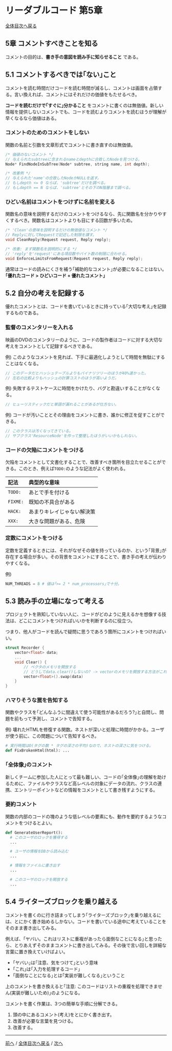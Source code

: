 # リーダブルコード 第5章
[全体目次へ戻る](index.md)

## 5章 コメントすべきことを知る
コメントの目的は、**書き手の意図を読み手に知らせること** である。

## 5.1 コメントするべきでは｢ない｣こと
コメントを読む時間だけコードを読む時間が減るし、コメントは画面を占領する。言い換えれば、コメントにはそれだけの価値をもたせるべき。

**コードを読むだけで｢すぐに｣分かること** をコメントに書くのは無価値。新しい情報を提供しないコメントでも、コードを読むよりコメントを読むほうが理解が早くなるなら価値はある。

### コメントのためのコメントをしない
関数の名前と引数を文章形式でコメントに書き直すのは無価値。

```cpp
/* 価値のないコメント */
// 与えられたsubtreeに含まれるnameとdepthに合致したNodeを見つける。
Node* FindNodeInSubTree(Node* subtree, string name, int depth);

/* 改善例 */
// 与えられた'name'の合致したNodeかNULLを返す。
// もしdepth <= 0 ならば、'subtree'だけを調べる。
// もしdepth == N ならば、'subtree'とその下のN階層まで調べる。
```

### ひどい名前はコメントをつけずに名前を変える
関数名の意味を説明するだけのコメントをつけるなら、先に関数名を分かりやすくするべき。関数名はコメントよりも目にする回数が多いため。

```cpp
/* 'Clean'の意味を説明するだけの無価値なコメント */
// Replyに対してRequestで記述した制限を課す。
void CleanReply(Request request, Reply reply);

/* 改善: まず関数名を説明的にする */
// 'reply'を'request'にある項目数やバイト数の制限に合わせる。
void EnforceLimitsFromRequest(Request request, Reply reply);
```

通常はコードの読みにくさを補う｢補助的なコメント｣が必要になることはない。**｢優れたコード > ひどいコード + 優れたコメント｣**

## 5.2 自分の考えを記録する
優れたコメントとは、コードを書いているときに持っている｢大切な考え｣を記録するものである。

### 監督のコメンタリーを入れる
映画のDVDのコメンタリーのように、コードの製作者はコードに対する大切な考えをコメントとして記録するべきである。

例) このようなコメントを見れば、下手に最適化しようとして時間を無駄にすることはなくなる。
```c
// このデータだとハッシュテーブルよりもバイナリツリーのほうが40%速かった。
// 左右の比較よりもハッシュの計算コストのほうが高いようだ。
```

例) 失敗するテストケースに時間をかけたり、バグと勘違いすることがなくなる。
```c
// ヒューリスティックだと単語が漏れることがあるが仕方ない。
```

例) コードが汚いこととその理由をコメントに書き、誰かに修正を促すことができる。
```c
// このクラスは汚くなってきている。
// サブクラス'ResourceNode'を作って整理したほうがいいかもしれない。
```

### コードの欠陥にコメントをつける
欠陥をコメントとして文書化することで、改善すべき箇所を目立たせることができる。このとき、例えば`TODO:`のような記法がよく使われる。

|記法    |典型的な意味|
|:-------|:-----------|
|`TODO:` |あとで手を付ける|
|`FIXME:`|既知の不具合がある|
|`HACK:` |あまりキレイじゃない解決策|
|`XXX:`  |大きな問題がある、危険|

### 定数にコメントをつける
定数を定義するときには、それがなぜその値を持っているのか、という｢背景｣が存在する場合が多い。その背景をコメントにすることで、書き手の考えが伝わりやすくなる。

例)
```py
NUM_THREADS = 8 # 値は｢>= 2 * num_processors｣で十分。
```

## 5.3 読み手の立場になって考える
プロジェクトを熟知していない人に、コードがどのように見えるかを想像する技法は、どこにコメントをつければいいかを判断するのに役立つ。

つまり、他人がコードを読んで疑問に思うであろう箇所にコメントをつければいい。

```cpp
struct Recorder {
    vector<float> data;
    ...
    void Clear() {
        // ベクタのメモリを開放する
        // どうしてdata.clear()しないの? -> vectorのメモリを開放する方法がこれしかないから
        vector<float>().swap(data)
    }
}
```

### ハマりそうな罠を告知する
関数やクラスを｢どんなふうに間違えて使う可能性があるだろう?｣と自問し、問題を前もって予測し、コメントで告知する。

例) 壊れたHTMLを修復する関数。ネストが深いと処理に時間がかかる。ユーザが使う前に、この問題について告知するべき。
```py
# 実行時間はO(タグの数 * タグの深さの平均)なので、ネストの深さに気をつける。
def FixBrokenHtml(html): ...
```

### ｢全体像｣のコメント
新しくチームに参加した人にとって最も難しい、コードの｢全体像｣の理解を助けるために、ファイルやクラスなど高レベルの対象にデータの流れ、クラスの連携、エントリーポイントなどの情報をコメントとして書き残すようにする。

### 要約コメント
関数の内部のコードの塊のような低レベルの要素にも、動作を要約するようなコメントをつけるとよい。

```py
def GenerateUserReport():
  # このユーザのロックを獲得する
  ...

  # ユーザの情報をDBから読み込む
  ...

  # 情報をファイルに書き出す
  ...

  # このユーザのロックを開放する
  ...
```

## 5.4 ライターズブロックを乗り越える
コメントを書くのに行き詰まってしまう｢ライターズブロック｣を乗り越えるには、とにかく書き始めるしかない。コードを書いている途中に考えていることをそのまま書き出してみる。

例えば、｢ヤバい。これはリストに重複があったら面倒なことになる｣と思ったら、とりあえずそのままコメントに書き出してみる。その後で言い回しを詳細な言葉に置き換えていけばよい。
- ｢ヤバい｣は｢注意、気をつけて｣という意味
- ｢これ｣は｢入力を処理するコード｣
- ｢面倒なことになる｣とは｢実装が難しくなる｣ということ

上のコメントを書き換えると｢注意: このコードはリストの重複を処理できません(実装が難しいため)｣のようになる。

コメントを書く作業は、3つの簡単な手順に分解できる。
1. 頭の中にあるコメント(考え)をとにかく書き出す。
2. 改善が必要な言葉を見つける。
3. 改善する。

***

[前へ](c4.md) /
[全体目次へ戻る](index.md) /
[次へ](c6.md)
